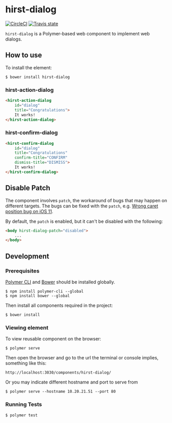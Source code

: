# hirst-dialog

[![CircleCI](https://circleci.com/gh/first87/hirst-dialog.svg?style=svg)](https://circleci.com/gh/first87/hirst-dialog)
[![Travis state](https://travis-ci.org/first87/hirst-dialog.svg?branch=master)](https://travis-ci.org/first87/hirst-dialog)

`hirst-dialog` is a Polymer-based web component to implement web dialogs.

## How to use

To install the element:
```
$ bower install hirst-dialog
```

### hirst-action-dialog
```html
<hirst-action-dialog
    id="dialog"
    title="Congratulations">
    It works!
</hirst-action-dialog>
```

### hirst-confirm-dialog
```html
<hirst-confirm-dialog
    id="dialog"
    title="Congratulations"
    confirm-title="CONFIRM"
    dismiss-title="DISMISS">
    It works!
</hirst-confirm-dialog>
```

## Disable Patch

The component involves `patch`, the workaround of bugs that may happen on different targets. The bugs can be fixed with the `patch`, e.g. [Wrong caret position bug on iOS 11](https://bugs.webkit.org/show_bug.cgi?id=176896).

By default, the `patch` is enabled, but it can't be disabled with the following:
```html
<body hirst-dialog-patch="disabled">
    ...
</body>
```

## Development

### Prerequisites

[Polymer CLI](https://www.npmjs.com/package/polymer-cli) and [Bower](https://www.npmjs.com/package/bower) should be installed globally.
```
$ npm install polymer-cli --global
$ npm install bower --global
```

Then install all components required in the project:
```
$ bower install
```

### Viewing element

To view reusable component on the browser:
```
$ polymer serve
```

Then open the browser and go to the url the terminal or console implies, something like this:
```
http://localhost:3030/components/hirst-dialog/
```

Or you may indicate different hostname and port to serve from
```
$ polymer serve --hostname 10.20.21.51 --port 80
```

### Running Tests

```
$ polymer test
```

